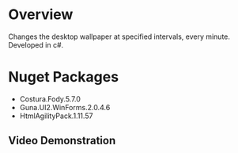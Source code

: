 # Overview
Changes the desktop wallpaper at specified intervals, every minute. Developed in c#.

# Nuget Packages
* Costura.Fody.5.7.0
* Guna.UI2.WinForms.2.0.4.6
* HtmlAgilityPack.1.11.57

## Video Demonstration

